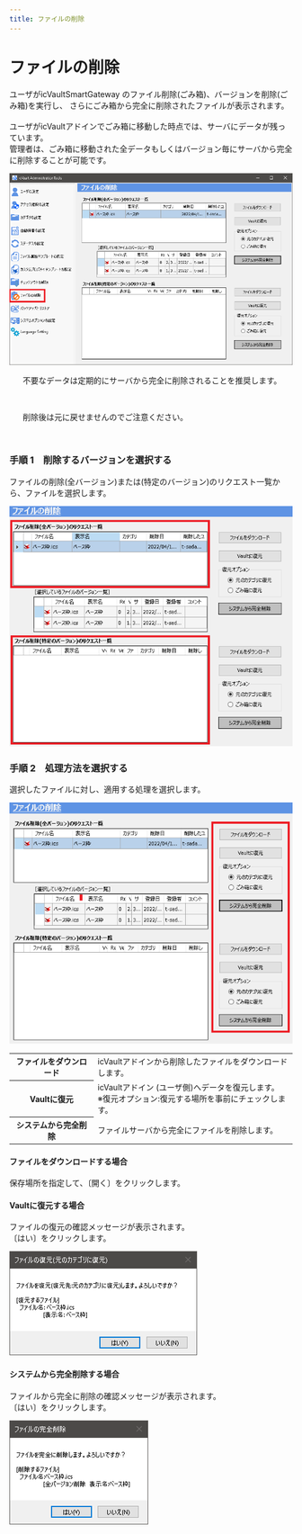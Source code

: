```yaml
---
title: ファイルの削除
---
```


# ファイルの削除
ユーザがicVaultSmartGateway のファイル削除(ごみ箱)、バージョンを削除(ごみ箱)を実行し、
さらにごみ箱から完全に削除されたファイルが表示されます。<br>
<br>
ユーザがicVaultアドインでごみ箱に移動した時点では、サーバにデータが残っています。<br>
管理者は、ごみ箱に移動された全データもしくはバージョン毎にサーバから完全に削除することが可能です。<br>

![ファイル削除画面](./img/File_remove_001.png)

<div class="note">
<ul>
不要なデータは定期的にサーバから完全に削除されることを推奨します。
</ul>
</div>
<br>

<div class="caution">
<ul>
削除後は元に戻せませんのでご注意ください。
</ul>
</div>
<br>

### 手順 1　削除するバージョンを選択する
ファイルの削除(全バージョン)または(特定のバージョン)のリクエスト一覧から、ファイルを選択します。

![ファイルの選択](./img/File_remove_002.png)

### 手順 2　処理方法を選択する
選択したファイルに対し、適用する処理を選択します。

![各種ボタンの説明](./img/File_remove_003.png)

<table>
<tr>
<th>ファイルをダウンロード</th>
<td>icVaultアドインから削除したファイルをダウンロードします。</td>
</tr>
<tr>
<th>Vaultに復元</th>
<td>icVaultアドイン (ユーザ側)へデータを復元します。<br>
※復元オプション:復元する場所を事前にチェックします。
</td>
</tr>
<tr>
<th>システムから完全削除</th>
<td>ファイルサーバから完全にファイルを削除します。</td>
</tr>
</table>

#### ファイルをダウンロードする場合
保存場所を指定して、〔開く〕をクリックします。

#### Vaultに復元する場合
ファイルの復元の確認メッセージが表示されます。<br>
〔はい〕をクリックします。

![復元](./img/File_remove_004.png)

#### システムから完全削除する場合
ファイルから完全に削除の確認メッセージが表示されます。<br>
〔はい〕をクリックします。

![完全削除](./img/File_remove_005.png)

